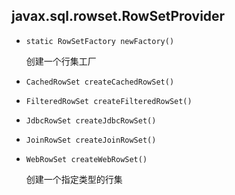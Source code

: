 ## javax.sql.rowset.RowSetProvider

* `static RowSetFactory newFactory()`

  创建一个行集工厂

* `CachedRowSet createCachedRowSet()`

* `FilteredRowSet createFilteredRowSet()`

* `JdbcRowSet createJdbcRowSet()`

* `JoinRowSet createJoinRowSet()`

* `WebRowSet createWebRowSet()`

  创建一个指定类型的行集